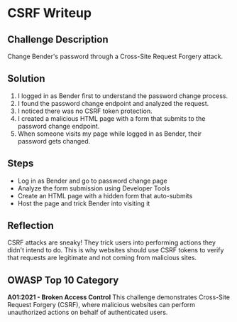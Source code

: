 # CSRF Writeup

## Challenge Description
Change Bender's password through a Cross-Site Request Forgery attack.

## Solution
1. I logged in as Bender first to understand the password change process.
2. I found the password change endpoint and analyzed the request.
3. I noticed there was no CSRF token protection.
4. I created a malicious HTML page with a form that submits to the password change endpoint.
5. When someone visits my page while logged in as Bender, their password gets changed.

## Steps
- Log in as Bender and go to password change page
- Analyze the form submission using Developer Tools
- Create an HTML page with a hidden form that auto-submits
- Host the page and trick Bender into visiting it

## Reflection
CSRF attacks are sneaky! They trick users into performing actions they didn't intend to do. This is why websites should use CSRF tokens to verify that requests are legitimate and not coming from malicious sites.

## OWASP Top 10 Category
**A01:2021 - Broken Access Control**
This challenge demonstrates Cross-Site Request Forgery (CSRF), where malicious websites can perform unauthorized actions on behalf of authenticated users.